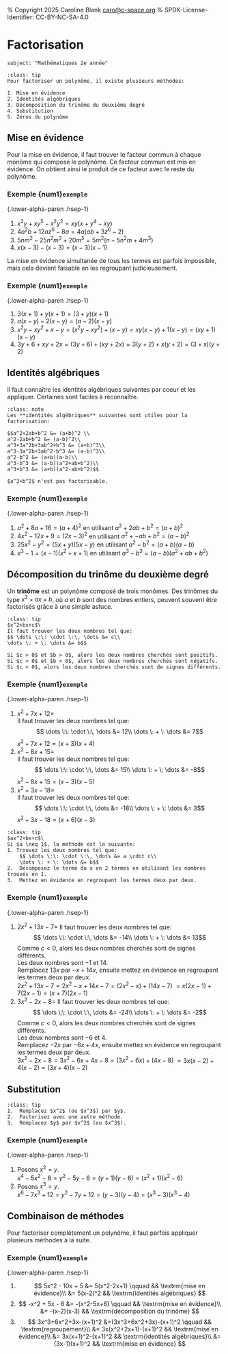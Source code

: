 % Copyright 2025 Caroline Blank <caro@c-space.org>
% SPDX-License-Identifier: CC-BY-NC-SA-4.0

# Factorisation

```{metadata}
subject: "Mathématiques 2e année"
```

```{admonition} Marche à suivre
:class: tip
Pour factoriser un polynôme, il existe plusieurs méthodes:

1. Mise en évidence
2. Identités algébriques
3. Décomposition du trinôme du deuxième degré
4. Substitution
5. Zéros du polynôme
```

## Mise en évidence

Pour la mise en évidence, il faut trouver le facteur commun à chaque monôme qui
compose le polynôme. Ce facteur commun est mis en évidence. On obtient ainsi le
produit de ce facteur avec le reste du polynôme.

### Exemple {num1}`exemple`

{.lower-alpha-paren .hsep-1}
1.  $x^2y+xy^5-x^2y^2=xy(x+y^4 - xy)$
2.  $4a^2b+12az^6-8a=4a(ab+3z^6-2)$
3.  $5nm^2-25n^2m^3+20m^5=5m^2(n-5n^2m+4m^3)$
4.  $x(x-3)-(x-3)=(x-3)(x-1)$

La mise en évidence simultanée de tous les termes est parfois impossible, mais
cela devient faisable en les regroupant judicieusement.

### Exemple {num1}`exemple`

{.lower-alpha-paren .hsep-1}
1.  $3(x+1)+y(x+1)=(3+y)(x+1)$
2.  $a(x-y)-2(x-y)=(a-2)(x-y)$
3.  $x^2y-xy^2+x-y=(x^2y-xy^2)+(x-y)=xy(x-y)+1(x-y) = (xy+1)(x-y)$
4.  $3y+6+xy+2x=(3y+6)+(xy+2x)=3(y+2)+x(y+2)=(3+x)(y+2)$

## Identités algébriques

Il faut connaître les identités algébriques suivantes par coeur et les
appliquer. Certaines sont faciles à reconnaître.

```{admonition} Définition
:class: note
Les **identités algébriques** suivantes sont utiles pour la factorisation:

$$a^2+2ab+b^2 &= (a+b)^2 \\
a^2-2ab+b^2 &= (a-b)^2\\
a^3+3a^2b+3ab^2+b^3 &= (a+b)^3\\
a^3-3a^2b+3ab^2-b^3 &= (a-b)^3\\
a^2-b^2 &= (a+b)(a-b)\\
a^3-b^3 &= (a-b)(a^2+ab+b^2)\\
a^3+b^3 &= (a+b)(a^2-ab+b^2)$$

$a^2+b^2$ n'est pas factorisable.
```

### Exemple {num1}`exemple`

{.lower-alpha-paren .hsep-1}
1.  $a^2+8a+16=(a+4)^2$ en utilisant $a^2+2ab+b^2 = (a+b)^2$
2.  $4x^2-12x+9=(2x-3)^2$ en utilisant $a^2+-ab+b^2 = (a-b)^2$
3.  $25x^2-y^2=(5x+y)(5x-y)$ en utilisant $a^2-b^2 = (a+b)(a-b)$
4.  $x^3-1=(x-1)(x^2+x+1)$ en utilisant $a^3-b^3 = (a-b)(a^2+ab+b^2)$

## Décomposition du trinôme du deuxième degré

Un **trinôme** est un polynôme composé de trois monômes. Des trinômes du type
$x^2+ax+b$, où $a$ et $b$ sont des nombres entiers, peuvent souvent être
factorisés grâce à une simple astuce.

```{admonition} Trinômes avec $a=1$
:class: tip
$x^2+bx+c$\
Il faut trouver les deux nombres tel que:
$$ \dots \:\: \cdot \:\, \dots &= c\\
\dots \: + \: \dots &= b$$

Si $c > 0$ et $b > 0$, alors les deux nombres cherchés sont positifs.
Si $c > 0$ et $b < 0$, alors les deux nombres cherchés sont négatifs.
Si $c < 0$, alors les deux nombres cherchés sont de signes différents.
```

### Exemple {num1}`exemple`

{.lower-alpha-paren .hsep-1}
1.  $x^2+7x+12=$\
    Il faut trouver les deux nombres tel que:
    $$ \dots \:\: \cdot \:\, \dots &= 12\\
    \dots \: + \: \dots &= 7$$
    $x^2+7x+12=(x+3)(x+4)$
2.  $x^2-8x+15=$\
    Il faut trouver les deux nombres tel que:
    $$ \dots \:\: \cdot \:\, \dots &= 15\\
    \dots \: + \: \dots &= -8$$
    $x^2-8x+15=(x-3)(x-5)$
3.  $x^2+3x-18=$\
    Il faut trouver les deux nombres tel que:
    $$ \dots \:\: \cdot \:\, \dots &= -18\\
    \dots \: + \: \dots &= 3$$
    $x^2+3x-18=(x+6)(x-3)$

```{admonition} Trinômes avec $a \neq 1$
:class: tip
$ax^2+bx+c$\
Si $a \neq 1$, la méthode est la suivante:
1. Trouvez les deux nombres tel que:
    $$ \dots \:\: \cdot \:\, \dots &= a \cdot c\\
    \dots \: + \: \dots &= b$$
2.  Décomposez le terme du x en 2 termes en utilisant les nombres trouvés en 1.
3.  Mettez en évidence en regroupant les termes deux par deux.
```

### Exemple {num1}`exemple`

{.lower-alpha-paren .hsep-1}
1.  $2x^2 + 13x - 7=$
    Il faut trouver les deux nombres tel que:
    $$ \dots \:\: \cdot \:\, \dots &= -14\\
    \dots \: + \: \dots &= 13$$
    Comme $c < 0$, alors les deux nombres cherchés sont de signes différents.\
    Les deux nombres sont $-1$ et $14$.\
    Remplacez $13x$ par $-x + 14x$, ensuite mettez en évidence en regroupant les
    termes deux par deux.\
    $2x^2 + 13x - 7=2x^2-x+14x-7=(2x^2-x)+(14x-7)$
    $=x(2x-1)+7(2x-1)=(x+7)(2x-1)$
2.  $3x^2 - 2x - 8=$
    Il faut trouver les deux nombres tel que:
    $$ \dots \:\: \cdot \:\, \dots &= -24\\
    \dots \: + \: \dots &= -2$$
    Comme $c < 0$, alors les deux nombres cherchés sont de signes différents.\
    Les deux nombres sont $-6$ et $4$.\
    Remplacez $-2x$ par $-6x + 4x$, ensuite mettez en évidence en regroupant les
    termes deux par deux.\
    $3x^2 - 2x - 8=3x^2-6x+4x-8=(3x^2-6x)+(4x-8)$
    $=3x(x-2)+4(x-2)=(3x+4)(x-2)$


## Substitution

```{admonition} Substitution
:class: tip
1.  Remplacez $x^2$ (ou $x^3$) par $y$.
2.  Factorisez avec une autre méthode.
3.  Remplacez $y$ par $x^2$ (ou $x^3$).
```

### Exemple {num1}`exemple`

{.lower-alpha-paren .hsep-1}
1.  Posons $x^2 = y$.\
    $x^4-5x^2-6=y^2-5y-6=(y+1)(y-6)=(x^2+1)(x^2-6)$
2.  Posons $x^3 = y$.\
    $x^6-7x^3+12=y^2-7y+12=(y-3)(y-4)=(x^3-3)(x^3-4)$

## Combinaison de méthodes

Pour factoriser complètement un polynôme, il faut parfois appliquer plusieurs
méthodes à la suite.

### Exemple {num1}`exemple`

{.lower-alpha-paren .hsep-1}
1.  $$
    5x^2 - 10x + 5 &= 5(x^2-2x+1) \qquad && \textrm{mise en évidence}\\
    &= 5(x-2)^2 && \textrm{identités algébriques}
    $$
2.  $$
    -x^2 + 5x - 6 &= -(x^2-5x+6) \qquad && \textrm{mise en évidence}\\
    &= -(x-2)(x-3) && \textrm{décomposition du trinôme}
    $$
3.  $$
    3x^3+6x^2+3x-(x+1)^2 &=(3x^3+6x^2+3x)-(x+1)^2 \qquad && \textrm{regroupement}\\
    &= 3x(x^2+2x+1)-(x+1)^2 && \textrm{mise en évidence}\\
    &= 3x(x+1)^2-(x+1)^2 && \textrm{identités algébriques}\\
    &= (3x-1)(x+1)^2 && \textrm{mise en évidence}
    $$



